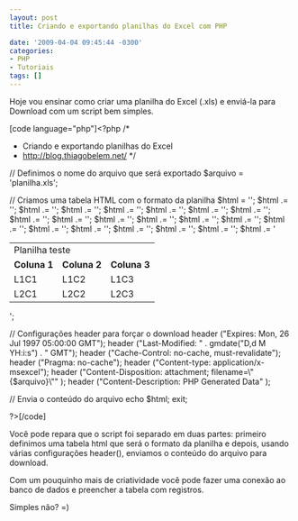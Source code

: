 ```yaml
---
layout: post
title: Criando e exportando planilhas do Excel com PHP

date: '2009-04-04 09:45:44 -0300'
categories:
- PHP
- Tutoriais
tags: []
---
```

<p>Hoje vou ensinar como criar uma planilha do Excel (.xls) e enviá-la para Download com um script bem simples.</p>

[code language="php"]<?php
/*
* Criando e exportando planilhas do Excel
* http://blog.thiagobelem.net/
*/</p>
<p>// Definimos o nome do arquivo que será exportado
$arquivo = 'planilha.xls';</p>
<p>// Criamos uma tabela HTML com o formato da planilha
$html = '';
$html .= '<table>';
$html .= '<tr>';
$html .= '<td colspan="3">Planilha teste</tr>';
$html .= '</tr>';
$html .= '<tr>';
$html .= '<td><b>Coluna 1</b></td>';
$html .= '<td><b>Coluna 2</b></td>';
$html .= '<td><b>Coluna 3</b></td>';
$html .= '</tr>';
$html .= '<tr>';
$html .= '<td>L1C1</td>';
$html .= '<td>L1C2</td>';
$html .= '<td>L1C3</td>';
$html .= '</tr>';
$html .= '<tr>';
$html .= '<td>L2C1</td>';
$html .= '<td>L2C2</td>';
$html .= '<td>L2C3</td>';
$html .= '</tr>';
$html .= '</table>';</p>
<p>// Configurações header para forçar o download
header ("Expires: Mon, 26 Jul 1997 05:00:00 GMT");
header ("Last-Modified: " . gmdate("D,d M YH:i:s") . " GMT");
header ("Cache-Control: no-cache, must-revalidate");
header ("Pragma: no-cache");
header ("Content-type: application/x-msexcel");
header ("Content-Disposition: attachment; filename=\"{$arquivo}\"" );
header ("Content-Description: PHP Generated Data" );</p>
<p>// Envia o conteúdo do arquivo
echo $html;
exit;</p>
<p>?>[/code]

<p>Você pode repara que o script foi separado em duas partes: primeiro definimos uma tabela html que será o formato da planilha e depois, usando várias configurações header(), enviamos o conteúdo do arquivo para download.</p>
<p>Com um pouquinho mais de criatividade você pode fazer uma conexão ao banco de dados e preencher a tabela com registros.</p>
<p>Simples não? =)</p>

